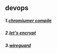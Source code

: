## devops

##### 1.[chromiumer compile](https://github.com/chromiumer/wireguard/blob/master/chromiumer.md)  
##### 2.[let's encrypt](https://github.com/chromiumer/wireguard/blob/master/letsencrypt.md)  
##### 3.[wireguard](https://github.com/chromiumer/wireguard/blob/master/wireguard.md)
